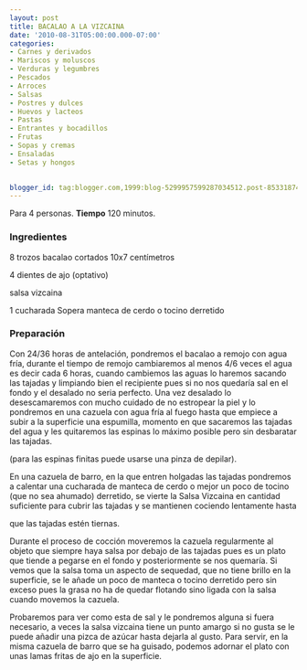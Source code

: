 ```yaml
---
layout: post
title: BACALAO A LA VIZCAINA
date: '2010-08-31T05:00:00.000-07:00'
categories:
- Carnes y derivados
- Mariscos y moluscos
- Verduras y legumbres
- Pescados
- Arroces
- Salsas
- Postres y dulces
- Huevos y lacteos
- Pastas
- Entrantes y bocadillos
- Frutas
- Sopas y cremas
- Ensaladas
- Setas y hongos
 

blogger_id: tag:blogger.com,1999:blog-5299957599287034512.post-8533187402068034025
---
```


Para 4 personas.
<b>Tiempo</b> 120 minutos.

<h3>Ingredientes</h3>

8 trozos bacalao cortados 10x7 centímetros

4 dientes de ajo (optativo)

salsa vizcaina

1 cucharada Sopera manteca de cerdo o tocino derretido	

<h3>Preparación</h3>

Con 24/36 horas de antelación, pondremos el bacalao a remojo con agua fría, durante el tiempo de remojo cambiaremos al menos 4/6 veces el agua es decir cada 6 horas, cuando cambiemos las aguas lo haremos sacando las tajadas y limpiando bien el recipiente pues si no nos quedaría sal en el fondo y el desalado no seria perfecto. Una vez desalado lo desescamaremos con mucho cuidado de no estropear la piel y lo pondremos en una cazuela con agua fría al fuego hasta que empiece a subir a la superficie una espumilla, momento en que sacaremos las tajadas del agua y les quitaremos las espinas lo máximo posible pero sin desbaratar las tajadas.

(para las espinas finitas puede usarse una pinza de depilar).

En una cazuela de barro, en la que entren holgadas las tajadas pondremos a calentar una cucharada de manteca de cerdo o mejor un poco de tocino (que no sea ahumado) derretido, se vierte la Salsa Vizcaina en cantidad suficiente para cubrir las tajadas y se mantienen cociendo lentamente hasta

que las tajadas estén tiernas.

Durante el proceso de cocción moveremos la cazuela regularmente al objeto que siempre haya salsa por debajo de las tajadas pues es un plato que tiende a pegarse en el fondo y posteriormente se nos quemaría. Si vemos que la salsa toma un aspecto de sequedad, que no tiene brillo en la superficie, se le añade un poco de manteca o tocino derretido pero sin exceso pues la grasa no ha de quedar flotando sino ligada con la salsa cuando movemos la cazuela.

Probaremos para ver como esta de sal y le pondremos alguna si fuera necesario, a veces la salsa vizcaina tiene un punto amargo si no gusta se le puede añadir una pizca de azúcar hasta dejarla al gusto. Para servir, en la misma cazuela de barro que se ha guisado, podemos adornar el plato con unas lamas fritas de ajo en la superficie.

